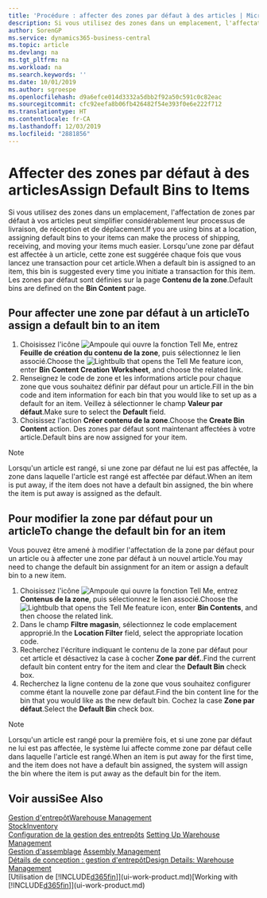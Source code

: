 ```yaml
---
title: 'Procédure : affecter des zones par défaut à des articles | Microsoft Docs'
description: Si vous utilisez des zones dans un emplacement, l'affectation de zones par défaut à vos articles peut simplifier considérablement leur processus de livraison, de réception et de déplacement. Lorsqu'une zone par défaut est affectée à un article, cette zone est suggérée chaque fois que vous lancez une transaction pour cet article.
author: SorenGP
ms.service: dynamics365-business-central
ms.topic: article
ms.devlang: na
ms.tgt_pltfrm: na
ms.workload: na
ms.search.keywords: ''
ms.date: 10/01/2019
ms.author: sgroespe
ms.openlocfilehash: d9a6efce014d3332a5dbb2f92a50c591c0c82eac
ms.sourcegitcommit: cfc92eefa8b06fb426482f54e393f0e6e222f712
ms.translationtype: HT
ms.contentlocale: fr-CA
ms.lasthandoff: 12/03/2019
ms.locfileid: "2881856"
---
```

# <a name="assign-default-bins-to-items"></a><span data-ttu-id="7b12c-104">Affecter des zones par défaut à des articles</span><span class="sxs-lookup"><span data-stu-id="7b12c-104">Assign Default Bins to Items</span></span>
<span data-ttu-id="7b12c-105">Si vous utilisez des zones dans un emplacement, l'affectation de zones par défaut à vos articles peut simplifier considérablement leur processus de livraison, de réception et de déplacement.</span><span class="sxs-lookup"><span data-stu-id="7b12c-105">If you are using bins at a location, assigning default bins to your items can make the process of shipping, receiving, and moving your items much easier.</span></span> <span data-ttu-id="7b12c-106">Lorsqu'une zone par défaut est affectée à un article, cette zone est suggérée chaque fois que vous lancez une transaction pour cet article.</span><span class="sxs-lookup"><span data-stu-id="7b12c-106">When a default bin is assigned to an item, this bin is suggested every time you initiate a transaction for this item.</span></span> <span data-ttu-id="7b12c-107">Les zones par défaut sont définies sur la page **Contenu de la zone**.</span><span class="sxs-lookup"><span data-stu-id="7b12c-107">Default bins are defined on the **Bin Content** page.</span></span>  

## <a name="to-assign-a-default-bin-to-an-item"></a><span data-ttu-id="7b12c-108">Pour affecter une zone par défaut à un article</span><span class="sxs-lookup"><span data-stu-id="7b12c-108">To assign a default bin to an item</span></span>
1.  <span data-ttu-id="7b12c-109">Choisissez l'icône ![Ampoule qui ouvre la fonction Tell Me](media/ui-search/search_small.png "Dites-moi ce que vous voulez faire"), entrez **Feuille de création du contenu de la zone**, puis sélectionnez le lien associé.</span><span class="sxs-lookup"><span data-stu-id="7b12c-109">Choose the ![Lightbulb that opens the Tell Me feature](media/ui-search/search_small.png "Tell me what you want to do") icon, enter **Bin Content Creation Worksheet**, and choose the related link.</span></span>  
2.  <span data-ttu-id="7b12c-110">Renseignez le code de zone et les informations article pour chaque zone que vous souhaitez définir par défaut pour un article.</span><span class="sxs-lookup"><span data-stu-id="7b12c-110">Fill in the bin code and item information for each bin that you would like to set up as a default for an item.</span></span> <span data-ttu-id="7b12c-111">Veillez à sélectionner le champ **Valeur par défaut**.</span><span class="sxs-lookup"><span data-stu-id="7b12c-111">Make sure to select the **Default** field.</span></span>  
3.  <span data-ttu-id="7b12c-112">Choisissez l'action **Créer contenu de la zone**.</span><span class="sxs-lookup"><span data-stu-id="7b12c-112">Choose the **Create Bin Content** action.</span></span> <span data-ttu-id="7b12c-113">Des zones par défaut sont maintenant affectées à votre article.</span><span class="sxs-lookup"><span data-stu-id="7b12c-113">Default bins are now assigned for your item.</span></span>  

> [!NOTE]  
>  <span data-ttu-id="7b12c-114">Lorsqu'un article est rangé, si une zone par défaut ne lui est pas affectée, la zone dans laquelle l'article est rangé est affectée par défaut.</span><span class="sxs-lookup"><span data-stu-id="7b12c-114">When an item is put away, if the item does not have a default bin assigned, the bin where the item is put away is assigned as the default.</span></span>  

## <a name="to-change-the-default-bin-for-an-item"></a><span data-ttu-id="7b12c-115">Pour modifier la zone par défaut pour un article</span><span class="sxs-lookup"><span data-stu-id="7b12c-115">To change the default bin for an item</span></span>  
<span data-ttu-id="7b12c-116">Vous pouvez être amené à modifier l'affectation de la zone par défaut pour un article ou à affecter une zone par défaut à un nouvel article.</span><span class="sxs-lookup"><span data-stu-id="7b12c-116">You may need to change the default bin assignment for an item or assign a default bin to a new item.</span></span>    
1.  <span data-ttu-id="7b12c-117">Choisissez l'icône ![Ampoule qui ouvre la fonction Tell Me](media/ui-search/search_small.png "Dites-moi ce que vous voulez faire"), entrez **Contenus de la zone**, puis sélectionnez le lien associé.</span><span class="sxs-lookup"><span data-stu-id="7b12c-117">Choose the ![Lightbulb that opens the Tell Me feature](media/ui-search/search_small.png "Tell me what you want to do") icon, enter **Bin Contents**, and then choose the related link.</span></span>  
2.  <span data-ttu-id="7b12c-118">Dans le champ **Filtre magasin**, sélectionnez le code emplacement approprié.</span><span class="sxs-lookup"><span data-stu-id="7b12c-118">In the **Location Filter** field, select the appropriate location code.</span></span>  
3.  <span data-ttu-id="7b12c-119">Recherchez l'écriture indiquant le contenu de la zone par défaut pour cet article et désactivez la case à cocher **Zone par déf.**.</span><span class="sxs-lookup"><span data-stu-id="7b12c-119">Find the current default bin content entry for the item and clear the **Default Bin** check box.</span></span>  
4.  <span data-ttu-id="7b12c-120">Recherchez la ligne contenu de la zone que vous souhaitez configurer comme étant la nouvelle zone par défaut.</span><span class="sxs-lookup"><span data-stu-id="7b12c-120">Find the bin content line for the bin that you would like as the new default bin.</span></span> <span data-ttu-id="7b12c-121">Cochez la case **Zone par défaut**.</span><span class="sxs-lookup"><span data-stu-id="7b12c-121">Select the **Default Bin** check box.</span></span>  

> [!NOTE]  
>  <span data-ttu-id="7b12c-122">Lorsqu'un article est rangé pour la première fois, et si une zone par défaut ne lui est pas affectée, le système lui affecte comme zone par défaut celle dans laquelle l'article est rangé.</span><span class="sxs-lookup"><span data-stu-id="7b12c-122">When an item is put away for the first time, and the item does not have a default bin assigned, the system will assign the bin where the item is put away as the default bin for the item.</span></span>  

## <a name="see-also"></a><span data-ttu-id="7b12c-123">Voir aussi</span><span class="sxs-lookup"><span data-stu-id="7b12c-123">See Also</span></span>  
[<span data-ttu-id="7b12c-124">Gestion d'entrepôt</span><span class="sxs-lookup"><span data-stu-id="7b12c-124">Warehouse Management</span></span>](warehouse-manage-warehouse.md)  
[<span data-ttu-id="7b12c-125">Stock</span><span class="sxs-lookup"><span data-stu-id="7b12c-125">Inventory</span></span>](inventory-manage-inventory.md)  
<span data-ttu-id="7b12c-126">[Configuration de la gestion des entrepôts](warehouse-setup-warehouse.md)   </span><span class="sxs-lookup"><span data-stu-id="7b12c-126">[Setting Up Warehouse Management](warehouse-setup-warehouse.md)   </span></span>  
<span data-ttu-id="7b12c-127">[Gestion d'assemblage](assembly-assemble-items.md)  </span><span class="sxs-lookup"><span data-stu-id="7b12c-127">[Assembly Management](assembly-assemble-items.md)  </span></span>  
[<span data-ttu-id="7b12c-128">Détails de conception : gestion d'entrepôt</span><span class="sxs-lookup"><span data-stu-id="7b12c-128">Design Details: Warehouse Management</span></span>](design-details-warehouse-management.md)  
<span data-ttu-id="7b12c-129">[Utilisation de [!INCLUDE[d365fin](includes/d365fin_md.md)]](ui-work-product.md)</span><span class="sxs-lookup"><span data-stu-id="7b12c-129">[Working with [!INCLUDE[d365fin](includes/d365fin_md.md)]](ui-work-product.md)</span></span>
